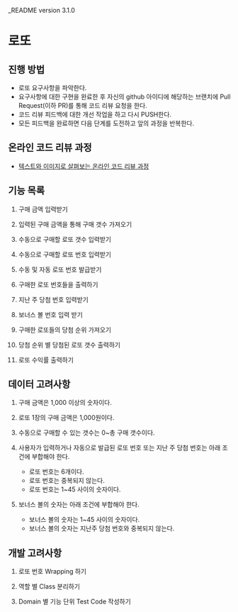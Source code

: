 _README version 3.1.0

# 로또
## 진행 방법
* 로또 요구사항을 파악한다.
* 요구사항에 대한 구현을 완료한 후 자신의 github 아이디에 해당하는 브랜치에 Pull Request(이하 PR)를 통해 코드 리뷰 요청을 한다.
* 코드 리뷰 피드백에 대한 개선 작업을 하고 다시 PUSH한다.
* 모든 피드백을 완료하면 다음 단계를 도전하고 앞의 과정을 반복한다.

## 온라인 코드 리뷰 과정
* [텍스트와 이미지로 살펴보는 온라인 코드 리뷰 과정](https://github.com/next-step/nextstep-docs/tree/master/codereview)

## 기능 목록

1. 구매 금액 입력받기

2. 입력된 구매 금액을 통해 구매 갯수 가져오기

3. 수동으로 구매할 로또 갯수 입력받기

4. 수동으로 구매할 로또 번호 입력받기

5. 수동 및 자동 로또 번호 발급받기

6. 구매한 로또 번호들을 출력하기

7. 지난 주 당첨 번호 입력받기

8. 보너스 볼 번호 입력 받기

9. 구매한 로또들의 당첨 순위 가져오기

10. 당첨 순위 별 당첨된 로또 갯수 출력하기

11. 로또 수익률 출력하기

## 데이터 고려사항

1. 구매 금액은 1,000 이상의 숫자이다.

2. 로또 1장의 구매 금액은 1,000원이다.

3. 수동으로 구매할 수 있는 갯수는 0~총 구매 갯수이다.

4. 사용자가 입력하거나 자동으로 발급된 로또 번호 또는 지난 주 당첨 번호는 아래 조건에 부합해야 한다.
    - 로또 번호는 6개이다.
    - 로또 번호는 중복되지 않는다.
    - 로또 번호는 1~45 사이의 숫자이다.

5. 보너스 볼의 숫자는 아래 조건에 부합해야 한다.
    - 보너스 볼의 숫자는 1~45 사이의 숫자이다.
    - 보너스 볼의 숫자는 지난주 당첨 번호와 중복되지 않는다.

## 개발 고려사항

1. 로또 번호 Wrapping 하기

2. 역할 별 Class 분리하기

3. Domain 별 기능 단위 Test Code 작성하기